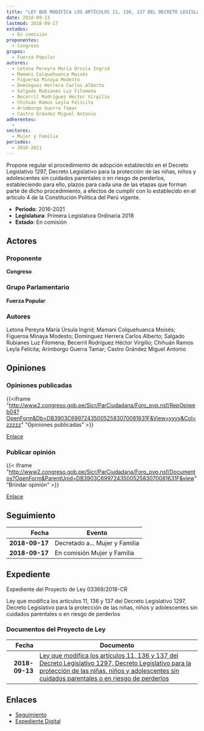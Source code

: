 ```yaml
---
title: "LEY QUE MODIFICA LOS ARTÍCULOS 11, 136, 137 DEL DECRETO LEGISLATIVO 1297, DECRETO LEGISLATIVO PARA LA PROTECCIÓN DE LAS NIÑAS, NIÑOS Y ADOLESCENTES SIN CUIDADOS PARENTALES O EN RIESGO DE PERDERLOS"
date: 2018-09-13
lastmod: 2018-09-17
estados: 
  - En comisión
proponentes: 
  - Congreso
grupos: 
  - Fuerza Popular
autores: 
  - Letona Pereyra María Úrsula Ingrid
  - Mamani Colquehuanca Moisés
  - Figueroa Minaya Modesto
  - Domínguez Herrera Carlos Alberto
  - Salgado Rubianes Luz Filomena
  - Becerril Rodríguez Héctor Virgilio
  - Chihuán Ramos Leyla Felícita
  - Arimborgo Guerra Tamar
  - Castro Grández Miguel Antonio
adherentes: 
  - 
sectores: 
  - Mujer y Familia
periodos: 
  - 2016-2021
---
```


Propone regular el procedimiento de adopción establecido en el Decreto Legislativo 1297, Decreto Legislativo para la protección de las niñas, niños y adolescentes sin cuidados parentales o en riesgo de perderlos, estableciendo para ello, plazos para cada una de las etapas que forman parte de dicho procedimiento, a efectos de cumplir con lo establecido en el artículo 4 de la Constitución Politica del Perú vigente.

- **Periodo**: 2016-2021
- **Legislatura**: Primera Legislatura Ordinaria 2018
- **Estado**: En comisión

## Actores

### Proponente

**Congreso**

### Grupo Parlamentario

**Fuerza Popular**

### Autores

Letona Pereyra María Úrsula Ingrid; Mamani Colquehuanca Moisés; Figueroa Minaya Modesto; Domínguez Herrera Carlos Alberto; Salgado Rubianes Luz Filomena; Becerril Rodríguez Héctor Virgilio; Chihuán Ramos Leyla Felícita; Arimborgo Guerra Tamar; Castro Grández Miguel Antonio


## Opiniones

### Opiniones publicadas

{{<iframe "http://www2.congreso.gob.pe/Sicr/ParCiudadana/Foro_pvp.nsf/RepOpiweb04?OpenForm&Db=DB3903C699724350052583070081631F&View=yyyy&Col=zzzzz" "Opiniones publicadas" >}}

[Enlace](http://www2.congreso.gob.pe/Sicr/ParCiudadana/Foro_pvp.nsf/RepOpiweb04?OpenForm&Db=DB3903C699724350052583070081631F&View=yyyy&Col=zzzzz)
### Publicar opinión

{{< iframe "http://www2.congreso.gob.pe/Sicr/ParCiudadana/Foro_pvp.nsf/Documentos?OpenForm&ParentUnid=DB3903C699724350052583070081631F&view" "Brindar opinión" >}}

[Enlace](http://www2.congreso.gob.pe/Sicr/ParCiudadana/Foro_pvp.nsf/Documentos?OpenForm&ParentUnid=DB3903C699724350052583070081631F&view)

## Seguimiento

| Fecha | Evento |
|------:|--------|
| **2018-09-17** | Decretado a... Mujer y Familia|
| **2018-09-17** | En comisión Mujer y Familia|


## Expediente

Expediente del Proyecto de Ley 03369/2018-CR

Ley que modifica los artículos 11, 136 y 137 del Decreto Legislativo 1297, Decreto Legislativo para la protección de las niñas, niños y adolescentes sin cuidados parentales o en riesgo de perderlos


### Documentos del Proyecto de Ley

| Fecha | Documento |
|------:|--------|
| **2018-09-13** | [Ley que modifica los artículos 11, 136 y 137 del Decreto Legislativo 1297, Decreto Legislativo para la protección de las niñas, niños y adolescentes sin cuidados parentales o en riesgo de perderlos](http://www.leyes.congreso.gob.pe/Documentos/2016_2021/Proyectos_de_Ley_y_de_Resoluciones_Legislativas/PL0336920180913.PDF) |

## Enlaces 

- [Seguimiento](http://www2.congreso.gob.pe/Sicr/TraDocEstProc/CLProLey2016.nsf/f7fff46988ca05b1052578e100829cc7/19c65e098c4c42ee05258307007dafc2?OpenDocument)
- [Expediente Digital](http://www2.congreso.gob.pe/Sicr/TraDocEstProc/CLProLey2016.nsf/f7fff46988ca05b1052578e100829cc7/19c65e098c4c42ee05258307007dafc2?OpenDocument&Click=05257FB7005EB655.eb71d0cf91d8294e05256cdf006b5706/$Body/0.1C6C)
